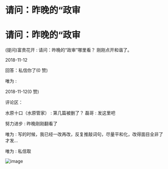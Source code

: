 # 请问：昨晚的“政审

# 请问：昨晚的“政审

(提问)富贵花开 : 请问：昨晚的“政审”哪里看？ 刚刚点开和谐了。

2018-11-12

回答：私信你了(0 赞)

唯为 :

2018-11-12(0 赞)

评论区：

水原十口（水原管家） : 第几篇被删了？ 磊哥 : 发这里吧

努力进步 : 昨晚刚刚翻看了

唯为 : 写的时候，我已经一改再改，反复推敲词句，尽量平和化，改得面目全非了才发…

唯为 : 私信取

![image](img/Image_1911.png)